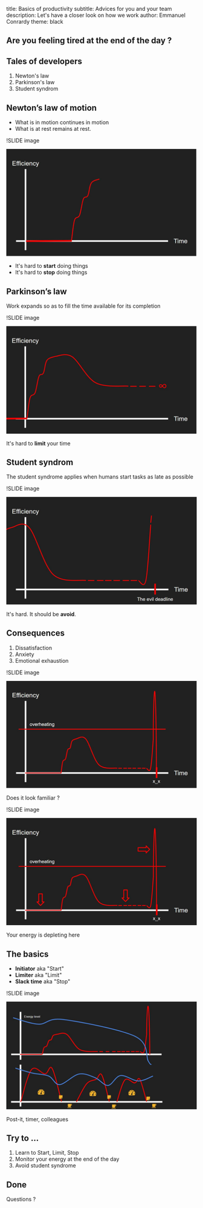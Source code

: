 
title: Basics of productivity
subtitle: Advices for you and your team
description: Let's have a closer look on how we work
author: Emmanuel Conrardy
theme: black

## Are you feeling tired at the end of the day ?

## Tales of developers

1. Newton's law
2. Parkinson's law
3. Student syndrom

## Newton’s law of motion

- What is in motion continues in motion
- What is at rest remains at rest. 

!SLIDE image

![](assets/newton.jpg)

- It's hard to **start** doing things
- It's hard to **stop** doing things

## Parkinson’s law

Work expands so as to fill the time available for its completion

!SLIDE image

![](assets/parkinson.jpg)

It's hard to **limit** your time

## Student syndrom

The student syndrome applies when humans start tasks as late as possible 

!SLIDE image

![](assets/student.jpg)

It's hard. It should be **avoid**. 

## Consequences

1. Dissatisfaction
2. Anxiety
3. Emotional exhaustion

!SLIDE image

![](assets/full-picture.jpg)

Does it look familiar ?

!SLIDE image

![](assets/full-picture-with-arrows.jpg)

Your energy is depleting here

## The basics

  * **Initiator** aka "Start"
  * **Limiter** aka "Limit"
  * **Slack time** aka "Stop"
 
!SLIDE image

![](assets/energy.jpg)

Post-it, timer, colleagues

## Try to ...

1. Learn to Start, Limit, Stop
2. Monitor your energy at the end of the day
3. Avoid student syndrome

## Done

Questions ?

